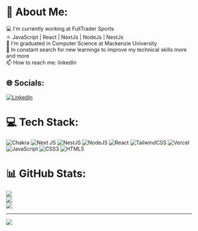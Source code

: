 # 💫 About Me:
💻 I'm currently working at FullTrader Sports<br>⚛️ JavaScript | React | NextJs | NodeJs | NestJs<br>📝 I'm graduated in Computer Science at Mackenzie University<br>🚀 In constant search for new learnings to improve my technical skills more and more<br>📫 How to reach me: linkedIn


## 🌐 Socials:
[![LinkedIn](https://img.shields.io/badge/LinkedIn-%230077B5.svg?logo=linkedin&logoColor=white)](https://linkedin.com/in/guilhermemmarques) 

# 💻 Tech Stack:
![Chakra](https://img.shields.io/badge/chakra-%234ED1C5.svg?style=flat&logo=chakraui&logoColor=white) ![Next JS](https://img.shields.io/badge/Next-black?style=flat&logo=next.js&logoColor=white) ![NestJS](https://img.shields.io/badge/nestjs-%23E0234E.svg?style=flat&logo=nestjs&logoColor=white) ![NodeJS](https://img.shields.io/badge/node.js-6DA55F?style=flat&logo=node.js&logoColor=white) ![React](https://img.shields.io/badge/react-%2320232a.svg?style=flat&logo=react&logoColor=%2361DAFB) ![TailwindCSS](https://img.shields.io/badge/tailwindcss-%2338B2AC.svg?style=flat&logo=tailwind-css&logoColor=white) ![Vercel](https://img.shields.io/badge/vercel-%23000000.svg?style=flat&logo=vercel&logoColor=white) ![JavaScript](https://img.shields.io/badge/javascript-%23323330.svg?style=flat&logo=javascript&logoColor=%23F7DF1E) ![CSS3](https://img.shields.io/badge/css3-%231572B6.svg?style=flat&logo=css3&logoColor=white) ![HTML5](https://img.shields.io/badge/html5-%23E34F26.svg?style=flat&logo=html5&logoColor=white)
# 📊 GitHub Stats:
![](https://github-readme-stats.vercel.app/api?username=guimmarques&theme=dracula&hide_border=false&include_all_commits=true&count_private=true)<br/>
![](https://github-readme-streak-stats.herokuapp.com/?user=guimmarques&theme=dracula&hide_border=false)<br/>
![](https://github-readme-stats.vercel.app/api/top-langs/?username=guimmarques&theme=dracula&hide_border=false&include_all_commits=true&count_private=true&layout=compact)

---
[![](https://visitcount.itsvg.in/api?id=guimmarques&icon=0&color=3)](https://visitcount.itsvg.in)

<!-- Proudly created with GPRM ( https://gprm.itsvg.in ) -->
